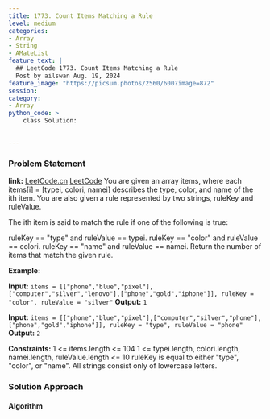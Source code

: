 ```yaml
---
title: 1773. Count Items Matching a Rule
level: medium
categories:
- Array
- String
- AMateList
feature_text: |
  ## LeetCode 1773. Count Items Matching a Rule
  Post by ailswan Aug. 19, 2024
feature_image: "https://picsum.photos/2560/600?image=872"
session: 
category:
- Array
python_code: >
    class Solution:
   

---
```


### Problem Statement
**link:**
[LeetCode.cn](https://leetcode.cn/problems/largest-plus-sign/)
[LeetCode](https://leetcode.com/problems/largest-plus-sign/)
You are given an array items, where each items[i] = [typei, colori, namei] describes the type, color, and name of the ith item. You are also given a rule represented by two strings, ruleKey and ruleValue.

The ith item is said to match the rule if one of the following is true:

ruleKey == "type" and ruleValue == typei.
ruleKey == "color" and ruleValue == colori.
ruleKey == "name" and ruleValue == namei.
Return the number of items that match the given rule.

**Example:**

**Input:** `items = [["phone","blue","pixel"],["computer","silver","lenovo"],["phone","gold","iphone"]], ruleKey = "color", ruleValue = "silver"`
**Output:** `1`

**Input:** `items = [["phone","blue","pixel"],["computer","silver","phone"],["phone","gold","iphone"]], ruleKey = "type", ruleValue = "phone"`
**Output:** `2`


**Constraints:**
1 <= items.length <= 104
1 <= typei.length, colori.length, namei.length, ruleValue.length <= 10
ruleKey is equal to either "type", "color", or "name".
All strings consist only of lowercase letters.

### Solution Approach
 
#### Algorithm
 
